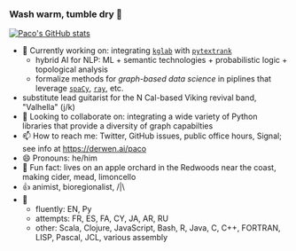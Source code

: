### Wash warm, tumble dry 👋

[![Paco's GitHub stats](https://github-readme-stats.vercel.app/api?username=ceteri)](https://github.com/anuraghazra/github-readme-stats)

- 🔭 Currently working on: integrating [`kglab`](https://github.com/DerwenAI/kglab) with [`pytextrank`](https://github.com/DerwenAI/pytextrank)
  - hybrid AI for NLP: ML + semantic technologies + probabilistic logic + topological analysis
  - formalize methods for *graph-based data science* in piplines that leverage [`spaCy`](https://spacy.io/), [`ray`](https://ray.io/), etc.
- substitute lead guitarist for the N Cal-based Viking revival band, "Valhella" (j/k)
- :raised_hands: Looking to collaborate on: integrating a wide variety of Python libraries that provide a diversity of graph capabilties
- 📫 How to reach me: Twitter, GitHub issues, public office hours, Signal; see info at <https://derwen.ai/paco>
- 😄 Pronouns: he/him
- :deciduous_tree: Fun fact: lives on an apple orchard in the Redwoods near the coast, making cider, mead, limoncello
- :+1: animist, bioregionalist, /|\
- :speech_balloon:
  - fluently: EN, Py
  - attempts: FR, ES, FA, CY, JA, AR, RU
  - other: Scala, Clojure, JavaScript, Bash, R, Java, C, C++, FORTRAN, LISP, Pascal, JCL, various assembly
